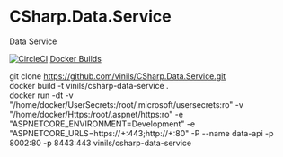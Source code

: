 # CSharp.Data.Service
Data Service

[![CircleCI](https://circleci.com/gh/vinils/CSharp.Data.Service.svg?style=svg)](https://circleci.com/gh/vinils/CSharp.Data.Service)
<a href="https://hub.docker.com/r/vinils/csharp-data-service/builds" target="_blank">Docker Builds</a>

git clone https://github.com/vinils/CSharp.Data.Service.git  
docker build -t vinils/csharp-data-service .  
docker run -dt -v "/home/docker/UserSecrets:/root/.microsoft/usersecrets:ro" -v "/home/docker/Https:/root/.aspnet/https:ro" -e "ASPNETCORE_ENVIRONMENT=Development" -e "ASPNETCORE_URLS=https://+:443;http://+:80" -P --name data-api -p 8002:80 -p 8443:443 vinils/csharp-data-service
